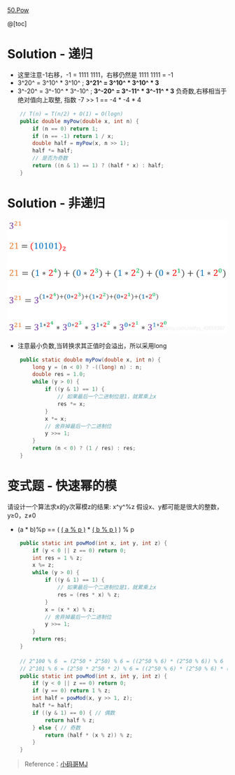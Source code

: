 ﻿[50.Pow](https://leetcode-cn.com/problems/powx-n/)

@[toc]

# Solution - 递归

- 这里注意-1右移，-1 = 1111 1111，右移仍然是 1111 1111 = -1
- 3^20^ = 3^10^ * 3^10^ ; **3^21^ = 3^10^ * 3^10^ * 3**
- 3^-20^ = 3^-10^ * 3^-10^ ; **3^-20^ = 3^-11^ * 3^-11^ * 3** 负奇数,右移相当于绝对值向上取整, 指数 -7 >> 1 == -4 * -4 * 4

```java
    // T(n) = T(n/2) + O(1) = O(logn)
    public double myPow(double x, int n) {
        if (n == 0) return 1;
        if (n == -1) return 1 / x;
        double half = myPow(x, n >> 1);
        half *= half;
        // 是否为奇数
        return ((n & 1) == 1) ? (half * x) : half;
    }
```

# Solution - 非递归
![在这里插入图片描述](images/50.Pow/20200513210647759.png)

- 注意最小负数,当转换求其正值时会溢出，所以采用long

```java
    public static double myPow(double x, int n) {
        long y = (n < 0) ? -((long) n) : n;
        double res = 1.0;
        while (y > 0) {
            if ((y & 1) == 1) {
                // 如果最后一个二进制位是1，就累乘上x
                res *= x;
            }
            x *= x;
            // 舍弃掉最后一个二进制位
            y >>= 1;
        }
        return (n < 0) ? (1 / res) : res;
    }
```

# 变式题 - 快速幂的模

请设计一个算法求x的y次幂模z的结果: x^y^%z
假设x、y都可能是很大的整数，y≥0，z≠0

- (a * b)%p == ( <u>( a % p )</u> * <u>( b % p )</u> ) % p

```java
    public static int powMod(int x, int y, int z) {
        if (y < 0 || z == 0) return 0;
        int res = 1 % z;
        x %= z;
        while (y > 0) {
            if ((y & 1) == 1) {
                // 如果最后一个二进制位是1，就累乘上x
                res = (res * x) % z;
            }
            x = (x * x) % z;
            // 舍弃掉最后一个二进制位
            y >>= 1;
        }
        return res;
    }

    // 2^100 % 6  = (2^50 * 2^50) % 6 = ((2^50 % 6) * (2^50 % 6)) % 6
    // 2^101 % 6 = (2^50 * 2^50 * 2) % 6 = ((2^50 % 6) * (2^50 % 6) * (2 % 6)) % 6
    public static int powMod(int x, int y, int z) {
        if (y < 0 || z == 0) return 0;
        if (y == 0) return 1 % z;
        int half = powMod(x, y >> 1, z);
        half *= half;
        if ((y & 1) == 0) { // 偶数
            return half % z;
        } else { // 奇数
            return (half * (x % z)) % z;
        }
    }
```

> Reference：[小码哥MJ](https://space.bilibili.com/325538782/)
